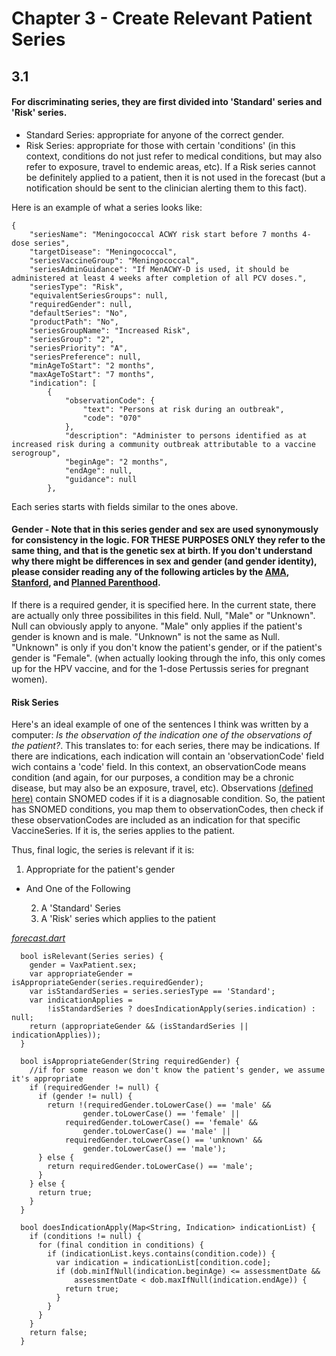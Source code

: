 # Chapter 3 - Create Relevant Patient Series
## 3.1
#### For discriminating series, they are first divided into 'Standard' series and 'Risk' series.
* Standard Series: appropriate for anyone of the correct gender.
* Risk Series: appropriate for those with certain 'conditions' (in this context, conditions do not just refer to medical conditions, but may also refer to exposure, travel to endemic areas, etc). If a Risk series cannot be definitely applied to a patient, then it is not used in the forecast (but a notification should be sent to the clinician alerting them to this fact).

Here is an example of what a series looks like:
```
{
    "seriesName": "Meningococcal ACWY risk start before 7 months 4-dose series",
    "targetDisease": "Meningococcal",
    "seriesVaccineGroup": "Meningococcal",
    "seriesAdminGuidance": "If MenACWY-D is used, it should be administered at least 4 weeks after completion of all PCV doses.",
    "seriesType": "Risk",
    "equivalentSeriesGroups": null,
    "requiredGender": null,
    "defaultSeries": "No",
    "productPath": "No",
    "seriesGroupName": "Increased Risk",
    "seriesGroup": "2",
    "seriesPriority": "A",
    "seriesPreference": null,
    "minAgeToStart": "2 months",
    "maxAgeToStart": "7 months",
    "indication": [
        {
            "observationCode": {
                "text": "Persons at risk during an outbreak",
                "code": "070"
            },
            "description": "Administer to persons identified as at increased risk during a community outbreak attributable to a vaccine serogroup",
            "beginAge": "2 months",
            "endAge": null,
            "guidance": null
        },
```
Each series starts with fields similar to the ones above. 
#### Gender - Note that in this series gender and sex are used synonymously for consistency in the logic. FOR THESE PURPOSES ONLY they refer to the same thing, and that is the genetic sex at birth. If you don't understand why there might be differences in sex and gender (and gender identity), please consider reading any of the following articles by the [AMA](https://journalofethics.ama-assn.org/article/sex-gender-and-why-differences-matter/2008-07), [Stanford](https://stanmed.stanford.edu/2017spring/how-sex-and-gender-which-are-not-the-same-thing-influence-our-health.html), and [Planned Parenthood](https://www.plannedparenthood.org/learn/gender-identity/sex-gender-identity). 

If there is a required gender, it is specified here. In the current state, there are actually only three possibilites in this field. Null, "Male" or "Unknown". Null can obviously apply to anyone. "Male" only applies if the patient's gender is known and is male. "Unknown" is not the same as Null. "Unknown" is only if you don't know the patient's gender, or if the patient's gender is "Female". (when actually looking through the info, this only comes up for the HPV vaccine, and for the 1-dose Pertussis series for pregnant women).

#### Risk Series
Here's an ideal example of one of the sentences I think was written by a computer: *Is the observation of the indication one of the observations of the patient?*. This translates to: for each series, there may be indications. If there are indications, each indication will contain an 'observationCode' field wich contains a 'code' field. In this context, an observationCode means condition (and again, for our purposes, a condition may be a chronic disease, but may also be an exposure, travel, etc). Observations [(defined here)](lib/features/immunizationForecast/data/datasources/scheduleSupportingData/observations.json) contain SNOMED codes if it is a diagnosable condition. So, the patient has SNOMED conditions, you map them to observationCodes, then check if these observationCodes are included as an indication for that specific VaccineSeries. If it is, the series applies to the patient.

Thus, final logic, the series is relevant if it is:
1. Appropriate for the patient's gender
* And One of the Following

    2. A 'Standard' Series
    3. A 'Risk' series which applies to the patient

[*forecast.dart*](lib/domain/immunizationForecast/forecast/forecast.dart)
```
  bool isRelevant(Series series) {
    gender = VaxPatient.sex;
    var appropriateGender = isAppropriateGender(series.requiredGender);
    var isStandardSeries = series.seriesType == 'Standard';
    var indicationApplies =
        !isStandardSeries ? doesIndicationApply(series.indication) : null;
    return (appropriateGender && (isStandardSeries || indicationApplies));
  }

  bool isAppropriateGender(String requiredGender) {
    //if for some reason we don't know the patient's gender, we assume it's appropriate
    if (requiredGender != null) {
      if (gender != null) {
        return !(requiredGender.toLowerCase() == 'male' &&
                gender.toLowerCase() == 'female' ||
            requiredGender.toLowerCase() == 'female' &&
                gender.toLowerCase() == 'male' ||
            requiredGender.toLowerCase() == 'unknown' &&
                gender.toLowerCase() == 'male');
      } else {
        return requiredGender.toLowerCase() == 'male';
      }
    } else {
      return true;
    }
  }

  bool doesIndicationApply(Map<String, Indication> indicationList) {
    if (conditions != null) {
      for (final condition in conditions) {
        if (indicationList.keys.contains(condition.code)) {
          var indication = indicationList[condition.code];
          if (dob.minIfNull(indication.beginAge) <= assessmentDate &&
              assessmentDate < dob.maxIfNull(indication.endAge)) {
            return true;
          }
        }
      }
    }
    return false;
  }
```

